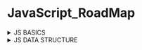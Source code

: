 # JavaScript_RoadMap

<details>
<summary>JS BASICS</summary>
<p>

#### JS BASICS

- Syntax
- Variable
- String
- Methods
- DataType
- if...else
- Operators
- Date & Time
- Loops

</p>
</details>
 
<details>
<summary>JS DATA STRUCTURE</summary>
<p>

#### JS BASICS

- Map
- Weak Map
- Set
- Array
- Object
- Weak Set

</p>
</details>